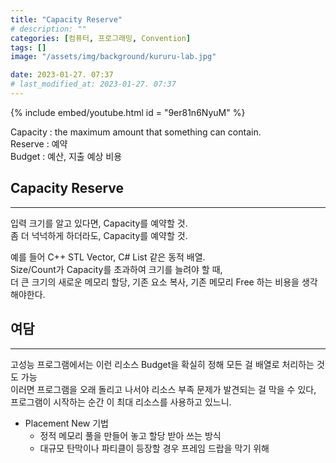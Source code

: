 ```yaml
---
title: "Capacity Reserve"
# description: ""
categories: [컴퓨터, 프로그래밍, Convention]
tags: []
image: "/assets/img/background/kururu-lab.jpg"

date: 2023-01-27. 07:37
# last_modified_at: 2023-01-27. 07:37
---
```


{% include embed/youtube.html id = "9er81n6NyuM" %}

Capacity : the maximum amount that something can contain.  
Reserve : 예약  
Budget : 예산, 지출 예상 비용  

## Capacity Reserve

---

입력 크기를 알고 있다면, Capacity를 예약할 것.  
좀 더 넉넉하게 하더라도, Capacity를 예약할 것.  

예를 들어 C++ STL Vector, C# List 같은 동적 배열.  
Size/Count가 Capacity를 초과하여 크기를 늘려야 할 때,  
더 큰 크기의 새로운 메모리 할당, 기존 요소 복사, 기존 메모리 Free 하는 비용을 생각해야한다.  

## 여담

---

고성능 프로그램에서는 이런 리소스 Budget을 확실히 정해 모든 걸 배열로 처리하는 것도 가능  
이러면 프로그램을 오래 돌리고 나서야 리소스 부족 문제가 발견되는 걸 막을 수 있다,  
프로그램이 시작하는 순간 이 최대 리소스를 사용하고 있느니.  

- Placement New 기법  
  - 정적 메모리 풀을 만들어 놓고 할당 받아 쓰는 방식  
  - 대규모 탄막이나 파티클이 등장할 경우 프레임 드랍을 막기 위해  
